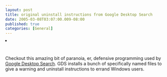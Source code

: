 ```yaml
---
layout: post
title: original uninstall instructions from Google Desktop Search
date: 2005-03-08T03:07:00.009-08:00
published: true
categories: [General]
---
```


<p><a href="http://www.flickr.com/photos/trento/6137337/" title="photo sharing"><img src="//photos3.flickr.com/6137337_453344f32c_m.jpg" alt="" style="border: solid 2px #000000;" /></a></p>

<p><br clear="all" /></p>

<p style="">Checkout this amazing bit of paranoia, er, defensive programming used by <a href="http://desktop.google.com/">Google Desktop Search</a>. GDS installs a bunch of specifically named files to give a warning and uninstall instructions to errand Windows users.</p>
